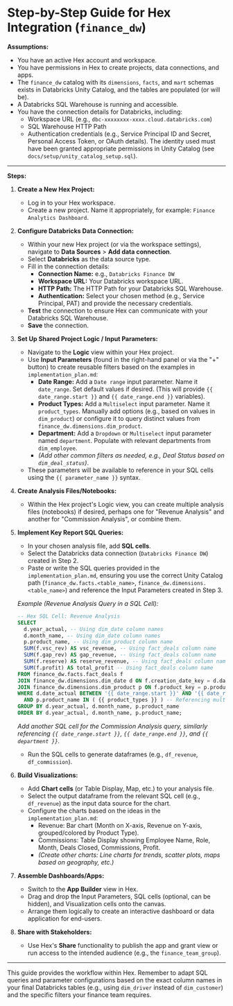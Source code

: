 # Step-by-Step Guide for Hex Integration (`finance_dw`)

**Assumptions:**

*   You have an active Hex account and workspace.
*   You have permissions in Hex to create projects, data connections, and apps.
*   The `finance_dw` catalog with its `dimensions`, `facts`, and `mart` schemas exists in Databricks Unity Catalog, and the tables are populated (or will be).
*   A Databricks SQL Warehouse is running and accessible.
*   You have the connection details for Databricks, including:
    *   Workspace URL (e.g., `dbc-xxxxxxxx-xxxx.cloud.databricks.com`)
    *   SQL Warehouse HTTP Path
    *   Authentication credentials (e.g., Service Principal ID and Secret, Personal Access Token, or OAuth details). The identity used must have been granted appropriate permissions in Unity Catalog (see `docs/setup/unity_catalog_setup.sql`).

---

**Steps:**

1.  **Create a New Hex Project:**
    *   Log in to your Hex workspace.
    *   Create a new project. Name it appropriately, for example: `Finance Analytics Dashboard`.

2.  **Configure Databricks Data Connection:**
    *   Within your new Hex project (or via the workspace settings), navigate to **Data Sources** > **Add data connection**.
    *   Select **Databricks** as the data source type.
    *   Fill in the connection details:
        *   **Connection Name:** e.g., `Databricks Finance DW`
        *   **Workspace URL:** Your Databricks workspace URL.
        *   **HTTP Path:** The HTTP Path for your Databricks SQL Warehouse.
        *   **Authentication:** Select your chosen method (e.g., Service Principal, PAT) and provide the necessary credentials.
    *   **Test** the connection to ensure Hex can communicate with your Databricks SQL Warehouse.
    *   **Save** the connection.

3.  **Set Up Shared Project Logic / Input Parameters:**
    *   Navigate to the **Logic** view within your Hex project.
    *   Use **Input Parameters** (found in the right-hand panel or via the "+" button) to create reusable filters based on the examples in `implementation_plan.md`:
        *   **Date Range:** Add a `Date range` input parameter. Name it `date_range`. Set default values if desired. (This will provide `{{ date_range.start }}` and `{{ date_range.end }}` variables).
        *   **Product Types:** Add a `Multiselect` input parameter. Name it `product_types`. Manually add options (e.g., based on values in `dim_product`) or configure it to query distinct values from `finance_dw.dimensions.dim_product`.
        *   **Department:** Add a `Dropdown` or `Multiselect` input parameter named `department`. Populate with relevant departments from `dim_employee`.
        *   *(Add other common filters as needed, e.g., Deal Status based on `dim_deal_status`)*.
    *   These parameters will be available to reference in your SQL cells using the `{{ parameter_name }}` syntax.

4.  **Create Analysis Files/Notebooks:**
    *   Within the Hex project's Logic view, you can create multiple analysis files (notebooks) if desired, perhaps one for "Revenue Analysis" and another for "Commission Analysis", or combine them.

5.  **Implement Key Report SQL Queries:**
    *   In your chosen analysis file, add **SQL cells**.
    *   Select the Databricks data connection (`Databricks Finance DW`) created in Step 2.
    *   Paste or write the SQL queries provided in the `implementation_plan.md`, ensuring you use the correct Unity Catalog path (`finance_dw.facts.<table_name>`, `finance_dw.dimensions.<table_name>`) and reference the Input Parameters created in Step 3.

    *Example (Revenue Analysis Query in a SQL Cell):*
    ```sql
    -- Hex SQL Cell: Revenue Analysis
    SELECT
      d.year_actual, -- Using dim_date column names
      d.month_name, -- Using dim_date column names
      p.product_name, -- Using dim_product column name
      SUM(f.vsc_rev) AS vsc_revenue, -- Using fact_deals column name
      SUM(f.gap_rev) AS gap_revenue, -- Using fact_deals column name
      SUM(f.reserve) AS reserve_revenue, -- Using fact_deals column name
      SUM(f.profit) AS total_profit -- Using fact_deals column name
    FROM finance_dw.facts.fact_deals f
    JOIN finance_dw.dimensions.dim_date d ON f.creation_date_key = d.date_key
    JOIN finance_dw.dimensions.dim_product p ON f.product_key = p.product_key
    WHERE d.date_actual BETWEEN '{{ date_range.start }}' AND '{{ date_range.end }}' -- Referencing date range parameter
      AND p.product_name IN ( {{ product_types }} ) -- Referencing multiselect parameter
    GROUP BY d.year_actual, d.month_name, p.product_name
    ORDER BY d.year_actual, d.month_name, p.product_name;
    ```
    *Add another SQL cell for the Commission Analysis query, similarly referencing `{{ date_range.start }}`, `{{ date_range.end }}`, and `{{ department }}`.*
    *   Run the SQL cells to generate dataframes (e.g., `df_revenue`, `df_commission`).

6.  **Build Visualizations:**
    *   Add **Chart cells** (or Table Display, Map, etc.) to your analysis file.
    *   Select the output dataframe from the relevant SQL cell (e.g., `df_revenue`) as the input data source for the chart.
    *   Configure the charts based on the ideas in the `implementation_plan.md`:
        *   Revenue: Bar chart (Month on X-axis, Revenue on Y-axis, grouped/colored by Product Type).
        *   Commissions: Table Display showing Employee Name, Role, Month, Deals Closed, Commissions, Profit.
        *   *(Create other charts: Line charts for trends, scatter plots, maps based on geography, etc.)*

7.  **Assemble Dashboards/Apps:**
    *   Switch to the **App Builder** view in Hex.
    *   Drag and drop the Input Parameters, SQL cells (optional, can be hidden), and Visualization cells onto the canvas.
    *   Arrange them logically to create an interactive dashboard or data application for end-users.

8.  **Share with Stakeholders:**
    *   Use Hex's **Share** functionality to publish the app and grant view or run access to the intended audience (e.g., the `finance_team_group`).

---

This guide provides the workflow within Hex. Remember to adapt SQL queries and parameter configurations based on the exact column names in your final Databricks tables (e.g., using `dim_driver` instead of `dim_customer`) and the specific filters your finance team requires. 